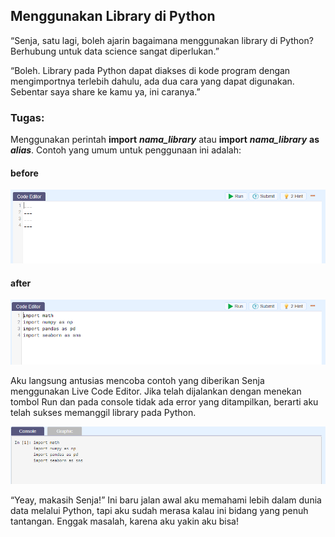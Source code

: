 ## Menggunakan Library di Python
“Senja, satu lagi, boleh ajarin bagaimana menggunakan library di Python? Berhubung untuk data science sangat diperlukan.”

“Boleh. Library pada Python dapat diakses di kode program dengan mengimportnya terlebih dahulu, ada dua cara yang dapat digunakan. Sebentar saya share ke kamu ya, ini caranya.”

### Tugas:
Menggunakan perintah **import** ***nama_library*** atau **import** ***nama_library*** **as** ***alias***.
Contoh yang umum untuk penggunaan ini adalah:

#### before

![before](https://raw.githubusercontent.com/alvin-ictn/readme/master/assets/images/DQLab/Python/python%20library%201.PNG?raw=true)

#### after

![after](https://raw.githubusercontent.com/alvin-ictn/readme/master/assets/images/DQLab/Python/python%20library%202.PNG?raw=true)


Aku langsung antusias mencoba contoh yang diberikan Senja menggunakan Live Code Editor. Jika telah dijalankan dengan menekan tombol Run dan pada console tidak ada error yang ditampilkan, berarti aku telah sukses memanggil library pada Python.

![after](https://raw.githubusercontent.com/alvin-ictn/readme/master/assets/images/DQLab/Python/python%20library%203.PNG?raw=true)

“Yeay, makasih Senja!” Ini baru jalan awal aku memahami lebih dalam dunia data melalui Python, tapi aku sudah merasa kalau ini bidang yang penuh tantangan. Enggak masalah, karena aku yakin aku bisa!

 